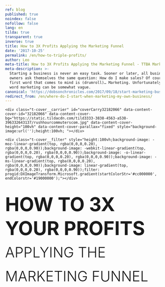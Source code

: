 ```yaml
---
ref: blog
published: true
noindex: false
nofollow: false
lang: en
tilda: true
transparent: true
inverse: true
title: How to 3X Profits Applying the Marketing Funnel
date: '2017-10-25'
permalink: /en/how-to-triple-profits/
author: Leo
meta-title: How to 3X Profits Applying the Marketing Funnel - TTBA Marketing Blog
meta-description: >-
  Starting a business is never an easy task. Sooner or later, all business
  owners ask themselves the same question: How do I make sales? Of course, the
  first word that comes to mind is (drumroll)… Marketing. Unfortunately, the
  word marketing can be somewhat vague.
canonical: 'https://dobsonchronicles.com/2017/09/18/start-marketing-business/'
redirect_from: /en/where-do-I-start-when-marketing-my-own-business/
---
```

<!--allrecords-->
<div id="allrecords" class="t-records" data-hook="blocks-collection-content-node" data-tilda-project-id="56887" data-tilda-page-id="1586638" data-tilda-formskey="3456bc1d42b6e0b4ba4a29862ed779d7">

<div id="rec32182066" class="r t-rec" style=" " data-animationappear="off" data-record-type="274">
<!-- t255 -->
<!-- cover -->
	




<div class="t-cover" id="recorddiv32182066" bgimgfield="img" style="height:100vh; background-image:url('https://static.tildacdn.com/tild3333-3838-4563-a538-396332643137/-/resize/20x/rushhourcommuterscom.jpg');">

	<div class="t-cover__carrier" id="coverCarry32182066" data-content-cover-id="32182066" data-content-cover-bg="https://static.tildacdn.com/tild3333-3838-4563-a538-396332643137/rushhourcommuterscom.jpg" data-content-cover-height="100vh" data-content-cover-parallax="fixed" style="background-image:url('');height:100vh; "></div>
      
    <div class="t-cover__filter" style="height:100vh;background-image: -moz-linear-gradient(top, rgba(0,0,0,0.20), rgba(0,0,0,0.90));background-image: -webkit-linear-gradient(top, rgba(0,0,0,0.20), rgba(0,0,0,0.90));background-image: -o-linear-gradient(top, rgba(0,0,0,0.20), rgba(0,0,0,0.90));background-image: -ms-linear-gradient(top, rgba(0,0,0,0.20), rgba(0,0,0,0.90));background-image: linear-gradient(top, rgba(0,0,0,0.20), rgba(0,0,0,0.90));filter: progid:DXImageTransform.Microsoft.gradient(startColorStr='#cc000000', endColorstr='#19000000');"></div>
  <div class="t255">
  <div class="t-container">
    <div class="t-width t-width_10 t255__mainblock">
        <div class="t-cover__wrapper t-valign_middle" style="height:100vh;"> 
          <div class="t255__wrapper" data-hook-content="covercontent">
                        <h1 class="t255__title t-title t-title_sm t-uppercase t-animate" data-animate-style="fadeinup" data-animate-group="yes" data-animate-order="1" style="text-transform:uppercase;" field="title"><div style="font-size:72px;line-height:78px;" data-customstyle="yes"><span style="font-size: 62px;"><span data-redactor-style="font-weight: 700;" style="font-weight: 700;">HOW TO 3X YOUR PROFITS<br></span></span><span style="font-size: 46px;"><span style="font-weight: 300;" data-redactor-style="font-weight: 300;">APPLYING THE MARKETING FUNNEL</span></span></div></h1>            <span class="space"></span>
          </div>
        </div>
        <div class="t255__userblock">
          <div class="t255__userblock-img t-bgimg t-animate" data-animate-style="fadeinup" data-animate-group="yes" data-animate-order="3" data-animate-delay="0.3" imgfield="img2" data-original="https://static.tildacdn.com/tild3637-3132-4230-b638-653137316461/Leo_profile.png" style="background-image: url('https://static.tildacdn.com/tild3637-3132-4230-b638-653137316461/-/resize/20x/Leo_profile.png');"></div>          <div class="t255__userblock-descr t-descr t-descr_xxs t-animate" data-animate-style="fadeinup" data-animate-group="yes" data-animate-order="4" data-animate-delay="0.3" field="title2">By <strong>Leo Gamayunov</strong><strong><br>President / COO at TTBA Group</strong><strong></strong></div>          <div class="t255__userblock-date t-descr t-descr_xxs t-animate" data-animate-style="fadeinup" data-animate-group="yes" data-animate-order="5" data-animate-delay="0.3" field="descr2">on October 25, 2017</div>        </div>
    </div>
  </div>
  </div>
  

</div>
    
</div>


<div id="rec32182068" class="r t-rec t-rec_pt_0 t-rec_pb_0" style="padding-top:0px;padding-bottom:0px; " data-animationappear="off" data-record-type="449">

<!-- T381 -->
<div id="nav32182068marker"></div>
<div id="nav32182068" class="t449   " data-navmarker="nav32182068marker" data-appearoffset="" data-hideoffset="">
    <div class="t449__wrapper ">
      <script type="text/javascript" src="//yastatic.net/share2/share.js" charset="utf-8"></script>
      <div class="t449__share_buttons ya-share2" data-direction="vertical" data-yasharel10n="en" data-services="facebook,twitter"></div>         
    </div>
</div>

</div>


<div id="rec32182070" class="r t-rec t-rec_pt_75 t-rec_pb_60" style="padding-top:75px;padding-bottom:60px;background-color:#ededed; " data-record-type="127" data-bg-color="#ededed">
<!-- T119 -->
<div class="t119">
	<div class="t-container ">
	  	<div class="t-col t-col_8 t-prefix_2">
			<div class="t119__preface t-descr t-opacity_70" style="opacity:0.70;" field="text"><div style="font-size:20px;text-align:left;" data-customstyle="yes"><strong></strong>Running a business is not an easy task. Sooner enough, all business owners ask themselves the same question: <em>How do I increase my sales?</em><br><br>Of course, the first word that comes to mind is (drumroll)… Marketing. Unfortunately, the word marketing can be somewhat ambiguous.<br></div></div>
		</div>
	</div>
</div>
</div>


<div id="rec32182076" class="r t-rec t-rec_pt_0 t-rec_pb_15" style="padding-top:0px;padding-bottom:15px; " data-record-type="223">
<!-- T195 -->
<div class="t195">
  <div class="t-container">
                
      <div class="t-col t-col_4 t-prefix_2">
        <div class="t195__text t-text t-text_md t-animate" data-animate-style="fadeinleft" data-animate-group="yes" data-animate-order="1" field="text"><div style="font-size:18px;" data-customstyle="yes"><br><br>Social media, search engine optimization, Google Adwords, retargeting, email marketing, the list goes on... It can be hard to understand where each piece of the puzzle fits in your business, and more importantly, when.<br><br><strong><strong data-redactor-tag="strong">It is easy to get lost in the marketing noise.</strong><br></strong><br>At TTBA Group, we believe the key to maximizing your ROI is structuring your marketing budget. Here's how we break down the process for our clients...<br><strong><br>1. Aim<br>2. Reach<br>3. Acquire<br>4. Warm<br>5. Sell</strong> <br></div></div>
      </div>
          <div class="t-col t-col_4  t195__imgsection" itemscope="" itemtype="http://schema.org/ImageObject"><meta itemprop="image" content="https://static.tildacdn.com/tild3135-6533-4335-b831-303034353337/funnel_ttba01.png">        <img class="t195__img t-img t-animate" data-animate-style="fadeinright" data-animate-group="yes" data-animate-order="2" data-animate-delay="0.5" data-tu-max-width="1200" data-tu-max-height="1200" src="https://static.tildacdn.com/tild3135-6533-4335-b831-303034353337/-/empty/funnel_ttba01.png" data-original="https://static.tildacdn.com/tild3135-6533-4335-b831-303034353337/funnel_ttba01.png" imgfield="img"><br>        <div class="t195__sectitle t-descr" field="imgtitle" itemprop="name"></div>
        <div class="t195__secdescr t-descr" field="imgdescr" itemprop="description"></div>
      </div>
      </div>
</div>
</div>


<div id="rec32300352" class="r t-rec t-rec_pt_0 t-rec_pb_30" style="padding-top:0px;padding-bottom:30px; " data-record-type="30">
<!-- T015 -->
<div class="t015">
  <div class="t-container t-align_center">
    <div class="t-col t-col_10 t-prefix_1">
            <div class="t015__title t-title t-title_lg" field="title" style="">Example: <br></div>      <div class="t015__descr t-descr t-descr_xl" field="descr" style="">Say you have a dentistry practice and you want to increase your sales. To boost traffic, you spend $1000 on Google AdWords for $10 per click. Your campaign directs <strong>100</strong> potential customers to your website, and <strong>1</strong> converts into a purchase of services. <br> <br>While this is a "successful" campaign, your profit margin on the job is only $700. What do you do now? <strong>Our funnel model can guide you to triple your profits: </strong><br></div>    </div>
  </div>
</div>
</div>


<div id="rec36964277" class="r t-rec t-rec_pt_60 t-rec_pb_60" style="padding-top:60px;padding-bottom:60px; " data-record-type="106">
<!-- T004 -->
<div class="t004">
	<div class="t-container ">
	  	<div class="t-col t-col_8 t-prefix_2">
			<div field="text" class="t-text t-text_md  "><span style="font-weight: 700;">AIM:</span> Be smart when choosing your audience<br><br>Understand your potential customer. What are their key deciding factors when making a purchase? What's the first thing they do when they start searching for your product or service?<br><br>Design your campaign based on the buyer persona. Don't attempt to successfully hit everyone with the same message or the same approach.<br><br><br><strong><span data-redactor-tag="span" style="font-weight: 700;">REACH: </span></strong>Use the appropriate channels to reach your demographics.<br><br>In the Dentistry case, we use Google AdWords, because most of the potential patients will search for a dentist using Google.<br><br>Understand what your patients are looking for, and design appealing ads that answer their questions in order to get the best click-through rate.<br><br>Select keywords that have cheaper costs-per-click (CPC).<br>Confirm that your ad relevance score is 7+ to save on the CPC.<br>Make sure your clicks are at $8.00 by targeting your key groups only on weekends, for example. In this case, you would have 125 clicks at $8.00.<br><br><br><strong><span data-redactor-tag="span" style="font-weight: 700;">AQUIRE:</span> </strong>Capture leads (phone number, email address, retargeting cookie).<br><br>Instead of sending 125 potential patients to your website, send them to an appealing landing page that explains, in clear terms, why they should choose your dentistry.<br><br>Include an "irresistible offer" for teeth whitening (or a complementary inexpensive service).<br><br>Collect email addresses and phone numbers in return for coupons and discounts.<br><br>Of the 125 potential patients that landed on your page, you're likely to receive thirty leads for individuals seeking teeth whitening services.<br><br><strong><br><span style="font-weight: 700;">WARM:</span></strong> Warm your lead. Don't sell. Instead, educate.<br><br>Grow your retargeting audience by installing Facebook pixel on your landing page.<br><br>Use behavior-based retargeting when running your ad campaigns on Facebook, Google, or any other ad services.<br><br>When using Facebook, segment the visitors that reached your landing page. Highlight your expertise by sharing "knowledge" videos or blog posts. Give them the opportunity to understand your value over the competition.<br><br>Your goal is to be memorable enough that they contact you when they need a dentist.<br><br>Don't let your leads go cold. Follow up with them in three days and invite them for a discounted service or a free consultation.<br><br><br><strong><span data-redactor-tag="span" style="font-weight: 700;">SELL:</span> </strong>Convert your leads to sales.<br><br>Similar to your previous metrics, you convert one potential client into a paid service.<br><br>From your thirty leads, three individuals have agreed to receive discounted services, and three have scheduled appointments for a free consultation.<br><br>Of the three consultations, one is converted to a complementary cleaning through in-person up-sell. Remember, your product must always reflect the value of your brand promise. (Read more about <a href="https://ttbagroup.com/en/the-story-of-a-silly-business-owner/" style="color:#6d5cdb !important;border-bottom-color: #6d5cdb;">why you need to always put your product first.</a>)<br><br></div>
		</div>
	</div>
</div>
</div>


<div id="rec32182082" class="r t-rec t-rec_pt_0 t-rec_pb_0" style="padding-top:0px;padding-bottom:0px; " data-record-type="179">
<!-- cover -->
	




<div class="t-cover" id="recorddiv32182082" bgimgfield="img" style="height:90vh; background-image:url('https://static.tildacdn.com/tild6232-3363-4536-b733-366530316161/-/resize/20x/wallpapertrollingsmi.jpg');">

	<div class="t-cover__carrier" id="coverCarry32182082" data-content-cover-id="32182082" data-content-cover-bg="https://static.tildacdn.com/tild6232-3363-4536-b733-366530316161/wallpapertrollingsmi.jpg" data-content-cover-height="90vh" data-content-cover-parallax="fixed" style="background-image:url('');height:90vh; "></div>
      
    <div class="t-cover__filter" style="height:90vh;background-image: -moz-linear-gradient(top, rgba(0,0,0,0.80), rgba(0,0,0,0.70));background-image: -webkit-linear-gradient(top, rgba(0,0,0,0.80), rgba(0,0,0,0.70));background-image: -o-linear-gradient(top, rgba(0,0,0,0.80), rgba(0,0,0,0.70));background-image: -ms-linear-gradient(top, rgba(0,0,0,0.80), rgba(0,0,0,0.70));background-image: linear-gradient(top, rgba(0,0,0,0.80), rgba(0,0,0,0.70));filter: progid:DXImageTransform.Microsoft.gradient(startColorStr='#33000000', endColorstr='#4c000000');"></div>

<!-- T164 -->
<div class="t164">
	<div class="t-container">
		<div class="t-cover__wrapper t-valign_middle" style="height:90vh;">      
          <div class="t-col t-col_8 t-prefix_2 t-align_left">
            <div data-hook-content="covercontent">
            <div class="t164__wrapper">
	          	          	          <div class="t164__descr t-descr t-descr_xxxl" field="descr"><div style="font-size:42px;" data-customstyle="yes">The results:<br></div></div>	          <div class="t164__text t-text t-text_md" field="text"><div style="font-size:18px;" data-customstyle="yes">Before you optimized your marketing budget, you converted one sale for a $700 profit. <br> After using the funnel method, you have tripled your revenue from the same 100 clicks. One sale ($700), three discounted complementary sales ($900 or $300 x 3), and one full complementary sale ($500) has increased your profit margin by 300%. <br> <br>This example shows how much you can accomplish with your $1000 marketing investment simply by utilizing every channel of the funnel effectively. <br><br>Map your actions accordingly and follow these steps to jumpstart your marketing campaign: <br><br>1. Build your funnel<br><br>2. Pick your battle (Do you want to obtain leads, focus on awareness, or launch a warming campaign?)<br><br>3. Analyze and prioritize your marketing goals (what are your KPI's?)<br><br>4. Convert your goals into measurable campaigns with an action plan (integrate a discounted "irresistible" offer on your landing page) <br><br>5. Track the success of your campaigns  <br></div></div>            </div>
            </div>
          </div>
		</div>
	</div>
</div>

  

</div>
    
</div>


<div id="rec32182084" class="r t-rec t-rec_pt_60 t-rec_pb_15" style="padding-top:60px;padding-bottom:15px;background-color:#ffffff; " data-record-type="184" data-bg-color="#ffffff">
<!-- T169 -->
<div class="t169">
  <div class="t-container_100">
    <div class="t-row">
      <div class="t-col_100">
        <div class="t169__text t-title" field="text"><div style="font-size:30px;line-height:40px;text-align:center;color:#444444;" data-customstyle="yes"><span style="font-weight: 300;">I hope you've found this article helpful. I'd love to hear your thoughts and comments.<br>You can always contact me directly at <span style="color: rgb(104, 97, 238);">leo@ttbagroup.com</span>. <br> <br>Good luck! </span><br></div></div>
      </div>
    </div>
  </div>
</div>
</div>


<div id="rec32182094" class="r t-rec" style=" " data-animationappear="off" data-record-type="330">

<style>
#rec32182094 input::-webkit-input-placeholder {color:#000000; opacity: 0.5;}
#rec32182094 input::-moz-placeholder          {color:#000000; opacity: 0.5;}
#rec32182094 input:-moz-placeholder           {color:#000000; opacity: 0.5;}
#rec32182094 input:-ms-input-placeholder      {color:#000000; opacity: 0.5;}          
#rec32182094 textarea::-webkit-input-placeholder {color:#000000; opacity: 0.5;}
#rec32182094 textarea::-moz-placeholder          {color:#000000; opacity: 0.5;}
#rec32182094 textarea:-moz-placeholder           {color:#000000; opacity: 0.5;}
#rec32182094 textarea:-ms-input-placeholder      {color:#000000; opacity: 0.5;}                    
</style>
<div class="t330">
  <div class="t-popup" data-tooltip-hook="#GrowMyBusiness">
    <div class="t-popup__close">
      <div class="t-popup__close-wrapper">
      <svg class="t-popup__close-icon" width="23px" height="23px" viewBox="0 0 23 23" version="1.1" xmlns="http://www.w3.org/2000/svg" xmlns:xlink="http://www.w3.org/1999/xlink">
        <g stroke="none" stroke-width="1" fill="#fff" fill-rule="evenodd">
          <rect transform="translate(11.313708, 11.313708) rotate(-45.000000) translate(-11.313708, -11.313708) " x="10.3137085" y="-3.6862915" width="2" height="30"></rect>
          <rect transform="translate(11.313708, 11.313708) rotate(-315.000000) translate(-11.313708, -11.313708) " x="10.3137085" y="-3.6862915" width="2" height="30"></rect>
        </g>
      </svg>
      </div>  
    </div>
    <div class="t-popup__container t-width t-width_6">
        <img class="t330__img t-img" src="https://static.tildacdn.com/tild6632-6531-4531-a564-626639616530/-/empty/ttba_moto.jpg" data-original="https://static.tildacdn.com/tild6632-6531-4531-a564-626639616530/ttba_moto.jpg" imgfield="img">        <div class="t330__wrapper t-align_center" style=";">
          <div class="t330__title t-title t-title_xxs"><div style="font-size:16px;" data-customstyle="yes"><span style="font-weight: 400;">We always respond in less than 4 hours.<br><br></span></div></div>                    <form id="form32182094" name="form32182094" role="form" action="https://forms.tildacdn.com/procces/" method="POST" data-formactiontype="2" data-inputbox=".t330__blockinput" data-success-url="https://ttbagroup.com/en/request-submitted" class="js-form-proccess " data-tilda-captchakey="">                                        
                                                                  <input type="hidden" name="formservices[]" value="67787a8c45c4f24353fc05cdd55eaa8d" class="js-formaction-services">
                                                      
                                                                                  <div>
                          <div class="js-successbox t330__blockinput-success t-text t-text_xs" style="display:none;">
                                                            Thank You! Your request has been submitted.
                                                      </div>                
                        </div>
                        <div class="t330__input-wrapper">
                                                                              <div class="t330__blockinput">
                              <input type="text" name="email" class="t330__input t-input js-tilda-rule " value="" placeholder="Your Name" onfocus="this.placeholder = ''" onblur="this.placeholder = 'Your Name'" data-tilda-req="1" data-tilda-rule="email" style="color:#000000; border:1px solid #c9c9c9; background-color:#ffffff; border-radius: 5px; -moz-border-radius: 5px; -webkit-border-radius: 5px;">
                          </div>
                                                                                                        <div class="t330__blockinput">
                              <input type="text" name="name" class="t330__input t-input js-tilda-rule " value="" placeholder="Your Email" onfocus="this.placeholder = ''" onblur="this.placeholder = 'Your Email'" data-tilda-req="1" data-tilda-rule="none" style="color:#000000; border:1px solid #c9c9c9; background-color:#ffffff; border-radius: 5px; -moz-border-radius: 5px; -webkit-border-radius: 5px;">
                          </div>                
                                                                                                        <div class="t330__blockinput">
                              <input type="text" name="phone" class="t330__input t-input js-tilda-rule " value="" placeholder="Your Phone Number" onfocus="this.placeholder = ''" onblur="this.placeholder = 'Your Phone Number'" data-tilda-req="1" data-tilda-rule="phone" style="color:#000000; border:1px solid #c9c9c9; background-color:#ffffff; border-radius: 5px; -moz-border-radius: 5px; -webkit-border-radius: 5px;">
                          </div>                                
                                                      
                          
                                                      
                                                                              <div class="t330__blockinput">
                              <textarea name="Whatdoyouwanttodiscuss" class="t330__input t-input js-tilda-rule " placeholder="What do you want to discuss?" onfocus="this.placeholder = ''" onblur="this.placeholder = 'What do you want to discuss?'" style="color:#000000; border:1px solid #c9c9c9; background-color:#ffffff; border-radius: 5px; -moz-border-radius: 5px; -webkit-border-radius: 5px;height:68px" rows="2"></textarea>
                          </div>
                                                    <div class="js-errorbox-all t330__blockinput-errorbox" style="display:none;">
                              <div class="t330__blockinput-errors-text t-text t-text_xs">
                                  <p class="t330__blockinput-errors-item js-rule-error js-rule-error-all"></p>
                        		<p class="t330__blockinput-errors-item js-rule-error js-rule-error-req">Required field</p>
                        		<p class="t330__blockinput-errors-item js-rule-error js-rule-error-email">Please correct e-mail address</p>
                        		<p class="t330__blockinput-errors-item js-rule-error js-rule-error-name">Name Wrong. Correct please</p>
                        		<p class="t330__blockinput-errors-item js-rule-error js-rule-error-phone">Please correct phone number</p>
                        		<p class="t330__blockinput-errors-item js-rule-error js-rule-error-string">Please enter letter, number or punctuation symbols.</p>
                              </div>
                          </div>
                            
                          <div class="t330__blockbutton">
                              <button type="submit" class="t330__submit t-submit" style="color:#ffffff;background-color:#ed4b3a;border-radius:5px; -moz-border-radius:5px; -webkit-border-radius:5px;">SEND</button>                          </div>
                         </div> 
          </form>                          
        </div>
      </div>
    </div>
</div>
                            
<style>
@media screen and (max-width: 560px) {
  #rec32182094 .t-popup__container {
    background-color: #fff !important;
  }
}
</style>                            

<script type="text/javascript">
$(document).ready(function(){
  setTimeout(function(){
    t330_initPopup('32182094');
  }, 500);
});
</script>  

                          
</div>


<div id="rec32182096" class="r t-rec t-rec_pt_45 t-rec_pb_45" style="padding-top:45px;padding-bottom:45px; " data-record-type="132">
<div class="t-container_100">
	<div style="position: relative; right: 50%; float: right;">
		<div style="position: relative; z-index: 1; right: -50%;">
			<div style="display: table;">
			<div style="display:table-row; width:auto; clear:both;">
			
						<div id="fb-root"></div>
			
			<script>(function(d, s, id) {
			  var js, fjs = d.getElementsByTagName(s)[0];
			  if (d.getElementById(id)) return;
			  js = d.createElement(s); js.id = id;
			  js.src = "//connect.facebook.net/en_En/sdk.js#xfbml=1&appId=257953674358265&version=v2.0";
			  fjs.parentNode.insertBefore(js, fjs);
			}(document, 'script', 'facebook-jssdk'));</script>
						
						
						<div style="border:0px solid;height:25px; float:left; display:table-column; padding-left:10px; padding-top:4px;">
			<div class="fb-like" data-layout="button_count" data-action="like" data-show-faces="false" data-share="false"></div>
			</div>
			              
						<div style="border:0px solid;height:25px; float:left; display:table-column; padding-left:10px; padding-top:4px;">
			<div class="fb-share-button" data-type="button_count"></div>
			</div>
									
			
			              
            
						<div style="float:left; width:80px; display:table-column; height:25px; border:0px solid; padding-left:10px; padding-top:4px;">
			<a href="https://twitter.com/share" class="twitter-share-button" data-text="How to 3X Profits Applying the Marketing Funnel">Tweet</a>
			<script>!function(d,s,id){var js,fjs=d.getElementsByTagName(s)[0],p=/^http:/.test(d.location)?'http':'https';if(!d.getElementById(id)){js=d.createElement(s);js.id=id;js.src=p+'://platform.twitter.com/widgets.js';fjs.parentNode.insertBefore(js,fjs);}}(document, 'script', 'twitter-wjs');</script>
			</div>
			              
			</div>
			</div>
		</div>
	</div>
</div>  
</div>


<div id="rec32182098" class="r t-rec t-rec_pt_0 t-rec_pb_0" style="padding-top:0px;padding-bottom:0px; " data-animationappear="off" data-record-type="307">
<!-- t278 -->
<!-- cover -->
	




<div class="t-cover" id="recorddiv32182098" bgimgfield="img" style="height:100vh; background-image:url('https://static.tildacdn.com/tild6432-6139-4635-a466-633539363738/-/resize/20x/mtlcityview.jpg');">

	<div class="t-cover__carrier" id="coverCarry32182098" data-content-cover-id="32182098" data-content-cover-bg="https://static.tildacdn.com/tild6432-6139-4635-a466-633539363738/mtlcityview.jpg" data-content-cover-height="100vh" data-content-cover-parallax="fixed" style="background-image:url('');height:100vh; "></div>
      
    <div class="t-cover__filter" style="height:100vh;background-image: -moz-linear-gradient(top, rgba(46,46,46,0.80), rgba(46,46,46,0.80));background-image: -webkit-linear-gradient(top, rgba(46,46,46,0.80), rgba(46,46,46,0.80));background-image: -o-linear-gradient(top, rgba(46,46,46,0.80), rgba(46,46,46,0.80));background-image: -ms-linear-gradient(top, rgba(46,46,46,0.80), rgba(46,46,46,0.80));background-image: linear-gradient(top, rgba(46,46,46,0.80), rgba(46,46,46,0.80));filter: progid:DXImageTransform.Microsoft.gradient(startColorStr='#332e2e2e', endColorstr='#332e2e2e');"></div>
  <div class="t278">
  <div class="t-container ">
    <div class="t-width t-width_6 t278__mainblock">
      <div class="t-cover__wrapper t-valign_middle" style="height:100vh;"> 
        <div class="t278__mainwrapper" data-hook-content="covercontent">
          <div class="t278__title t-title t-title_xs" field="title">Receive marketing and sales insights right in your Inbox.</div>          <div class="t278__descr t-descr t-descr_md" field="descr">We promise we will never spam you.</div>          <form id="form32182098" name="form32182098" role="form" action="https://forms.tildacdn.com/procces/" method="POST" data-formactiontype="2" data-inputbox=".t278__blockinput" class="js-form-proccess " data-tilda-captchakey="">                                  
                                                <input type="hidden" name="formservices[]" value="67787a8c45c4f24353fc05cdd55eaa8d" class="js-formaction-services">
                            
                            <div style="position: absolute; left: -5000px;"><input type="text" name="tspecomment" tabindex="-1" value=""></div>
                      
          
                <div class="t278__input-mainblock t-width t-width_6">
          
                  <div class="t278__allert-wrapper">
                    <div class="t278__blockinput-success js-successbox" style="display:none;">
                        <div class="t278__success-icon">
                          <svg width="50px" height="50px" viewBox="0 0 50 50">
                            <g stroke="none" stroke-width="1" fill="none" fill-rule="evenodd">
                              <g fill="#FFFFFF">
                                <path d="M25.0982353,49.2829412 C11.5294118,49.2829412 0.490588235,38.2435294 0.490588235,24.6752941 C0.490588235,11.1064706 11.53,0.0670588235 25.0982353,0.0670588235 C38.6664706,0.0670588235 49.7058824,11.1064706 49.7058824,24.6752941 C49.7058824,38.2441176 38.6664706,49.2829412 25.0982353,49.2829412 L25.0982353,49.2829412 Z M25.0982353,1.83176471 C12.5023529,1.83176471 2.25529412,12.0794118 2.25529412,24.6752941 C2.25529412,37.2705882 12.5023529,47.5182353 25.0982353,47.5182353 C37.6941176,47.5182353 47.9411765,37.2705882 47.9411765,24.6752941 C47.9411765,12.0794118 37.6941176,1.83176471 25.0982353,1.83176471 L25.0982353,1.83176471 Z"></path>
                                <path d="M22.8435294,30.5305882 L18.3958824,26.0829412 C18.0511765,25.7382353 18.0511765,25.18 18.3958824,24.8352941 C18.7405882,24.4905882 19.2988235,24.4905882 19.6435294,24.8352941 L22.8429412,28.0347059 L31.7282353,19.1488235 C32.0729412,18.8041176 32.6311765,18.8041176 32.9758824,19.1488235 C33.3205882,19.4935294 33.3205882,20.0517647 32.9758824,20.3964706 L22.8435294,30.5305882 L22.8435294,30.5305882 Z"></path>
                              </g>
                            </g>
                          </svg>
                        </div>
                        <div class="t278__success-message t-descr t-descr_lg">Your data has been submitted. Thank you!</div>
                    </div>
                  </div>
                  
                  <div class="t278__wrapper">
                                        <div class="t278__blockinput">
                        <input type="text" name="EMAIL" class="t278__input t-input js-tilda-rule " value="" placeholder="Your e-mail" data-tilda-req="1" data-tilda-rule="email" style="color:#000000;  background-color:#ffffff; border-radius: 4px; -moz-border-radius: 4px; -webkit-border-radius: 4px;">
                    </div>
                                                                                <div class="t278__blockinput">
                        <input type="text" name="name" class="t278__input t-input js-tilda-rule " value="" placeholder="Name" data-tilda-req="1" data-tilda-rule="none" style="color:#000000;  background-color:#ffffff; border-radius: 4px; -moz-border-radius: 4px; -webkit-border-radius: 4px;">
                    </div>
                                                            
                                                            
                     
                    <div class="t278__blockinput-errorbox js-errorbox-all" style="display:none;">
                        <div class="t278__blockinput-errors-text t-descr t-descr_xs">
                            <p class="t278__blockinput-errors-item js-rule-error js-rule-error-all"></p>
                        	<p class="t278__blockinput-errors-item js-rule-error js-rule-error-req">Required field</p>
                        	<p class="t278__blockinput-errors-item js-rule-error js-rule-error-email">Please correct e-mail address</p>
                        	<p class="t278__blockinput-errors-item js-rule-error js-rule-error-name">Name Wrong. Correct please</p>
                        	<p class="t278__blockinput-errors-item js-rule-error js-rule-error-phone">Please correct phone number</p>
                        	<p class="t278__blockinput-errors-item js-rule-error js-rule-error-string">Please enter letter, number or punctuation symbols.</p>
                        </div>
                    </div>
                    
                    <div class="t278__blockbutton">
                                                  <button type="submit" class="t-submit" style="color:#ffffff;background-color:#ed4b3a;border-radius:7px; -moz-border-radius:7px; -webkit-border-radius:7px;">SEND ME ONLY INTERESTING CONTENT</button>
                                            </div>
                  </div>
              </div>  
        </form>		                      
        </div>
      </div>
    </div>
  </div>
  </div>
<style>
#rec32182098 input::-webkit-input-placeholder {color:#000000; opacity: 0.5;}
#rec32182098 input::-moz-placeholder          {color:#000000; opacity: 0.5;}
#rec32182098 input:-moz-placeholder           {color:#000000; opacity: 0.5;}
#rec32182098 input:-ms-input-placeholder      {color:#000000; opacity: 0.5;}          
#rec32182098 textarea::-webkit-input-placeholder {color:#000000; opacity: 0.5;}
#rec32182098 textarea::-moz-placeholder          {color:#000000; opacity: 0.5;}
#rec32182098 textarea:-moz-placeholder           {color:#000000; opacity: 0.5;}
#rec32182098 textarea:-ms-input-placeholder      {color:#000000; opacity: 0.5;}                    
</style>
  

</div>
                                            
        
 
</div>

</div>
<!--/allrecords-->

